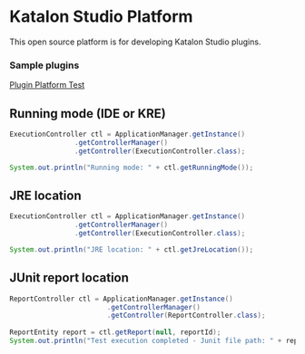 # Katalon Studio Platform

This open source platform is for developing Katalon Studio plugins.

### Sample plugins
[Plugin Platform Test](https://github.com/katalon-studio-samples/plugin-platform-test)

## Running mode (IDE or KRE)
```java
ExecutionController ctl = ApplicationManager.getInstance()
                .getControllerManager()
                .getController(ExecutionController.class);

System.out.println("Running mode: " + ctl.getRunningMode());
```

## JRE location
```java
ExecutionController ctl = ApplicationManager.getInstance()
                .getControllerManager()
                .getController(ExecutionController.class);

System.out.println("JRE location: " + ctl.getJreLocation());
```

## JUnit report location
```java
ReportController ctl = ApplicationManager.getInstance()
                        .getControllerManager()
                        .getController(ReportController.class);
                        
ReportEntity report = ctl.getReport(null, reportId);
System.out.println("Test execution completed - Junit file path: " + report.getJunitReportLocation());
```
